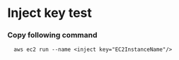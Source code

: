 # Inject key test

### Copy following command

```
  aws ec2 run --name <inject key="EC2InstanceName"/>
```
